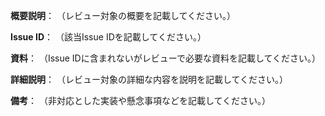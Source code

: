 **概要説明**：
（レビュー対象の概要を記載してください。）

**Issue ID**：
（該当Issue IDを記載してください。）

**資料**：
（Issue IDに含まれないがレビューで必要な資料を記載してください。）

**詳細説明**：
（レビュー対象の詳細な内容を説明を記載してください。）

**備考**：
（非対応とした実装や懸念事項などを記載してください。）
